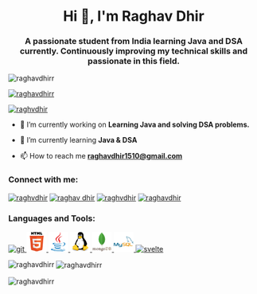 <h1 align="center">Hi 👋, I'm Raghav Dhir</h1>
<h3 align="center">A passionate student from India learning Java and DSA currently. Continuously improving my technical skills and passionate in this field.</h3>

<p align="left"> <img src="https://komarev.com/ghpvc/?username=raghavdhirr&label=Profile%20views&color=0e75b6&style=flat" alt="raghavdhirr" /> </p>

<p align="left"> <a href="https://github.com/ryo-ma/github-profile-trophy"><img src="https://github-profile-trophy.vercel.app/?username=raghavdhirr" alt="raghavdhirr" /></a> </p>

<p align="left"> <a href="https://twitter.com/raghvdhir" target="blank"><img src="https://img.shields.io/twitter/follow/raghvdhir?logo=twitter&style=for-the-badge" alt="raghvdhir" /></a> </p>

- 🔭 I’m currently working on **Learning Java and solving DSA problems.**

- 🌱 I’m currently learning **Java & DSA**

- 📫 How to reach me **raghavdhir1510@gmail.com**

<h3 align="left">Connect with me:</h3>
<p align="left">
<a href="https://twitter.com/raghvdhir" target="blank"><img align="center" src="https://raw.githubusercontent.com/rahuldkjain/github-profile-readme-generator/master/src/images/icons/Social/twitter.svg" alt="raghvdhir" height="30" width="40" /></a>
<a href="https://linkedin.com/in/raghav dhir" target="blank"><img align="center" src="https://raw.githubusercontent.com/rahuldkjain/github-profile-readme-generator/master/src/images/icons/Social/linked-in-alt.svg" alt="raghav dhir" height="30" width="40" /></a>
<a href="https://instagram.com/raghvdhir" target="blank"><img align="center" src="https://raw.githubusercontent.com/rahuldkjain/github-profile-readme-generator/master/src/images/icons/Social/instagram.svg" alt="raghvdhir" height="30" width="40" /></a>
<a href="https://www.leetcode.com/raghavdhir" target="blank"><img align="center" src="https://raw.githubusercontent.com/rahuldkjain/github-profile-readme-generator/master/src/images/icons/Social/leet-code.svg" alt="raghavdhir" height="30" width="40" /></a>
</p>

<h3 align="left">Languages and Tools:</h3>
<p align="left"> <a href="https://git-scm.com/" target="_blank" rel="noreferrer"> <img src="https://www.vectorlogo.zone/logos/git-scm/git-scm-icon.svg" alt="git" width="40" height="40"/> </a> <a href="https://www.w3.org/html/" target="_blank" rel="noreferrer"> <img src="https://raw.githubusercontent.com/devicons/devicon/master/icons/html5/html5-original-wordmark.svg" alt="html5" width="40" height="40"/> </a> <a href="https://www.java.com" target="_blank" rel="noreferrer"> <img src="https://raw.githubusercontent.com/devicons/devicon/master/icons/java/java-original.svg" alt="java" width="40" height="40"/> </a> <a href="https://www.linux.org/" target="_blank" rel="noreferrer"> <img src="https://raw.githubusercontent.com/devicons/devicon/master/icons/linux/linux-original.svg" alt="linux" width="40" height="40"/> </a> <a href="https://www.mongodb.com/" target="_blank" rel="noreferrer"> <img src="https://raw.githubusercontent.com/devicons/devicon/master/icons/mongodb/mongodb-original-wordmark.svg" alt="mongodb" width="40" height="40"/> </a> <a href="https://www.mysql.com/" target="_blank" rel="noreferrer"> <img src="https://raw.githubusercontent.com/devicons/devicon/master/icons/mysql/mysql-original-wordmark.svg" alt="mysql" width="40" height="40"/> </a> <a href="https://svelte.dev" target="_blank" rel="noreferrer"> <img src="https://upload.wikimedia.org/wikipedia/commons/1/1b/Svelte_Logo.svg" alt="svelte" width="40" height="40"/> </a> </p>

<p><img align="left" src="https://github-readme-stats.vercel.app/api/top-langs?username=raghavdhirr&show_icons=true&locale=en&layout=compact" alt="raghavdhirr" /></p>

<p>&nbsp;<img align="center" src="https://github-readme-stats.vercel.app/api?username=raghavdhirr&show_icons=true&locale=en" alt="raghavdhirr" /></p>

<p><img align="center" src="https://github-readme-streak-stats.herokuapp.com/?user=raghavdhirr&" alt="raghavdhirr" /></p>

